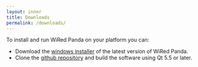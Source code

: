 ```yaml
---
layout: inner
title: Downloads
permalink: /downloads/
---
```

To install and run WiRed Panda on your platform you can:


- Download the [windows installer](https://github.com/GIBIS-UNIFESP/wiRedPanda/raw/master/installer/wpanda17_32.exe) of the latest version of WiRed Panda.
- Clone the [github repository](https://github.com/GIBIS-UNIFESP/wiRedPanda/) and build the software using Qt 5.5 or later.

